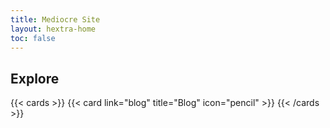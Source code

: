 ```yaml
---
title: Mediocre Site
layout: hextra-home
toc: false
---
```


## Explore

{{< cards >}}
  {{< card link="blog" title="Blog" icon="pencil" >}}
{{< /cards >}}
